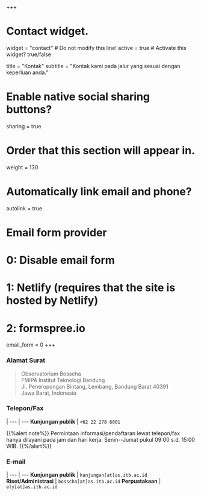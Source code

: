 +++
# Contact widget.
widget = "contact"  # Do not modify this line!
active = true  # Activate this widget? true/false

title = "Kontak"
subtitle = "Kontak kami pada jalur yang sesuai dengan keperluan anda."

# Enable native social sharing buttons?
sharing = true

# Order that this section will appear in.
weight = 130

# Automatically link email and phone?
autolink = true

# Email form provider
#   0: Disable email form
#   1: Netlify (requires that the site is hosted by Netlify)
#   2: formspree.io
email_form = 0
+++
### Alamat Surat

> Observatorium Bosscha <br>
FMIPA Institut Teknologi Bandung <br>
Jl. Peneropongan Bintang, Lembang, Bandung Barat 40391 <br>
Jawa Barat, Indonesia

### Telepon/Fax

 | 
--- | ---
**Kunjungan publik** | `+62 22 278 6001`

{{%alert note%}}
Permintaan informasi/pendaftaran lewat telepon/fax hanya dilayani pada jam dan hari kerja: Senin--Jumat pukul 09:00 s.d. 15:00 WIB.
{{%/alert%}}

<!-- * Kunjungan publik  : `+62 22 278 6001` -->


### E-mail

<!-- * Kunjungan publik  : `kunjungan@as.itb.ac.id`
* Riset/Administrasi    : `bosscha@as.itb.ac.id`
* Perpustakaan              : `ely@as.itb.ac.id` -->

 | 
--- | ---
**Kunjungan publik**  | `kunjungan[at]as.itb.ac.id`
**Riset/Administrasi**   | `bosscha[at]as.itb.ac.id`
**Perpustakaan**              | `ely[at]as.itb.ac.id`